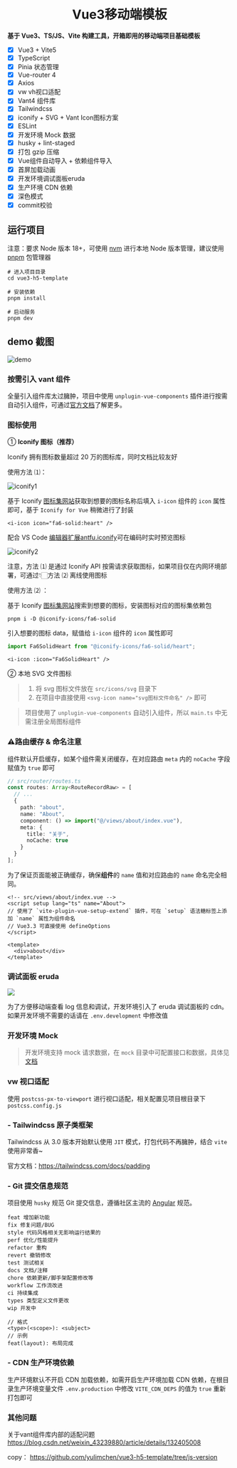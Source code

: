 <h1 align="center">Vue3移动端模板</h1>

**基于 Vue3、TS/JS、Vite 构建工具，开箱即用的移动端项目基础模板**

- [x] Vue3 + Vite5
- [x] TypeScript
- [x] Pinia 状态管理
- [x] Vue-router 4
- [x] Axios
- [x] vw vh视口适配
- [x] Vant4 组件库
- [x] Tailwindcss
- [x] iconify + SVG + Vant Icon图标方案
- [x] ESLint
- [x] 开发环境 Mock 数据
- [x] husky + lint-staged
- [x] 打包 gzip 压缩
- [x] Vue组件自动导入 + 依赖组件导入
- [x] 首屏加载动画
- [x] 开发环境调试面板eruda
- [x] 生产环境 CDN 依赖
- [x] 深色模式
- [x] commit校验

## 运行项目

注意：要求 Node 版本 18+，可使用 [nvm](https://github.com/nvm-sh/nvm#installing-and-updating) 进行本地 Node 版本管理，建议使用 [pnpm](https://pnpm.io/zh/installation) 包管理器

```shell
# 进入项目目录
cd vue3-h5-template

# 安装依赖
pnpm install

# 启动服务
pnpm dev
```

## demo 截图

![demo](docs/assets/img/demo.png)

### <span id="vant">按需引入 vant 组件</span>

全量引入组件库太过臃肿，项目中使用 `unplugin-vue-components` 插件进行按需自动引入组件，可通过[官方文档](https://vant-ui.github.io/vant/#/zh-CN/quickstart#2.-pei-zhi-cha-jian)了解更多。

### <span id="icon">图标使用</span>

① **Iconify 图标（推荐）**

Iconify 拥有图标数量超过 20 万的图标库，同时文档比较友好

使用方法 ⑴：

![iconify1](docs/assets/img/iconify1.png)

基于 Iconify [图标集网站](https://icon-sets.iconify.design/)获取到想要的图标名称后填入 `i-icon` 组件的 `icon` 属性即可，基于 `Iconify for Vue` 稍微进行了封装

```vue
<i-icon icon="fa6-solid:heart" />
```

配合 VS Code [编辑器扩展antfu.iconify](https://marketplace.visualstudio.com/items?itemName=antfu.iconify)可在编码时实时预览图标

![iconify2](docs/assets/img/iconify2.png)

注意，方法 ⑴ 是通过 Iconify API 按需请求获取图标，如果项目仅在内网环境部署，可通过👇🏻方法 ⑵ 离线使用图标

使用方法 ⑵ ：

基于 Iconify [图标集网站](https://icon-sets.iconify.design/)搜索到想要的图标，安装图标对应的图标集依赖包

```shell
pnpm i -D @iconify-icons/fa6-solid
```

引入想要的图标 data，赋值给 `i-icon` 组件的 `icon` 属性即可

```ts
import Fa6SolidHeart from "@iconify-icons/fa6-solid/heart";
```

```vue
<i-icon :icon="Fa6SolidHeart" />
```

② 本地 SVG 文件图标

> 1. 将 svg 图标文件放在 `src/icons/svg` 目录下
> 2. 在项目中直接使用 `<svg-icon name="svg图标文件命名" />` 即可

> 项目使用了 `unplugin-vue-components` 自动引入组件，所以 `main.ts` 中无需注册全局图标组件

### ⚠<span id="router">路由缓存 & 命名注意</span>

组件默认开启缓存，如某个组件需关闭缓存，在对应路由 `meta` 内的 `noCache` 字段赋值为 `true` 即可

```typescript
// src/router/routes.ts
const routes: Array<RouteRecordRaw> = [
  // ...
  {
    path: "about",
    name: "About",
    component: () => import("@/views/about/index.vue"),
    meta: {
      title: "关于",
      noCache: true
    }
  }
];
```

为了保证页面能被正确缓存，确保**组件**的 `name` 值和对应路由的 `name` 命名完全相同。

```vue
<!-- src/views/about/index.vue -->
<script setup lang="ts" name="About">
// 使用了 `vite-plugin-vue-setup-extend` 插件，可在 `setup` 语法糖标签上添加 `name` 属性为组件命名
// Vue3.3 可直接使用 defineOptions
</script>

<template>
  <div>about</div>
</template>
```

### <span id="console">调试面板 eruda</span>

![](docs/assets/img/eruda.png)

为了方便移动端查看 log 信息和调试，开发环境引入了 eruda 调试面板的 cdn。如果开发环境不需要的话请在 `.env.development` 中修改值

### <span id="mock">开发环境 Mock</span>

> 开发环境支持 mock 请求数据，在 `mock` 目录中可配置接口和数据，具体见[文档](https://github.com/pengzhanbo/vite-plugin-mock-dev-server/blob/main/README.zh-CN.md)

### <span id="viewport">vw 视口适配</span>

使用 `postcss-px-to-viewport` 进行视口适配，相关配置见项目根目录下 `postcss.config.js`

### - <span id="tailwindcss">Tailwindcss 原子类框架</span>

Tailwindcss 从 3.0 版本开始默认使用 `JIT` 模式，打包代码不再臃肿，结合 `vite` 使用非常香~

官方文档：https://tailwindcss.com/docs/padding

### - <span id="git">Git 提交信息规范</span>

项目使用 `husky` 规范 Git 提交信息，遵循社区主流的 [Angular](https://github.com/conventional-changelog/conventional-changelog/tree/master/packages/conventional-changelog-angular) 规范。

```
feat 增加新功能
fix 修复问题/BUG
style 代码风格相关无影响运行结果的
perf 优化/性能提升
refactor 重构
revert 撤销修改
test 测试相关
docs 文档/注释
chore 依赖更新/脚手架配置修改等
workflow 工作流改进
ci 持续集成
types 类型定义文件更改
wip 开发中
```

```
// 格式
<type>(<scope>): <subject>
// 示例
feat(layout): 布局完成
```

### - <span id="CDN">CDN 生产环境依赖</span>

生产环境默认不开启 CDN 加载依赖，如需开启生产环境加载 CDN 依赖，在根目录生产环境变量文件 `.env.production` 中修改 `VITE_CDN_DEPS` 的值为 `true` 重新打包即可

### 其他问题

关于vant组件库内部的适配问题
https://blog.csdn.net/weixin_43239880/article/details/132405008

copy：
https://github.com/yulimchen/vue3-h5-template/tree/js-version
